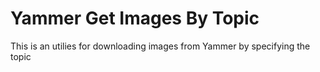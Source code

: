 # Yammer Get Images By Topic

This is an utilies for downloading images from Yammer by specifying the topic